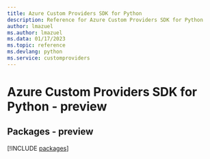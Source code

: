 ```yaml
---
title: Azure Custom Providers SDK for Python
description: Reference for Azure Custom Providers SDK for Python
author: lmazuel
ms.author: lmazuel
ms.data: 01/17/2023
ms.topic: reference
ms.devlang: python
ms.service: customproviders
---
```

# Azure Custom Providers SDK for Python - preview
## Packages - preview
[!INCLUDE [packages](custom-providers-index.md)]